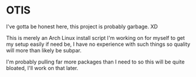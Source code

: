 # OTIS
I've gotta be honest here, this project is probably garbage. XD

This is merely an Arch Linux install script I'm working on for myself to get my setup easily if need be, I have no experience with such things so quality will more than likely be subpar.

I'm probably pulling far more packages than I need to so this will be quite bloated, I'll work on that later.
